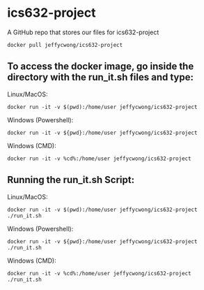 # ics632-project
A GitHub repo that stores our files for ics632-project

```
docker pull jeffycwong/ics632-project
```

## To access the docker image, go inside the directory with the run_it.sh files and type:

Linux/MacOS:
```
docker run -it -v $(pwd):/home/user jeffycwong/ics632-project
```

Windows (Powershell):
```
docker run -it -v ${pwd}:/home/user jeffycwong/ics632-project
```

Windows (CMD):
```
docker run -it -v %cd%:/home/user jeffycwong/ics632-project
```


## Running the run_it.sh Script:

Linux/MacOS:
```
docker run -it -v $(pwd):/home/user jeffycwong/ics632-project ./run_it.sh
```

Windows (Powershell):
```
docker run -it -v ${pwd}:/home/user jeffycwong/ics632-project ./run_it.sh
```

Windows (CMD):
```
docker run -it -v %cd%:/home/user jeffycwong/ics632-project ./run_it.sh
```
